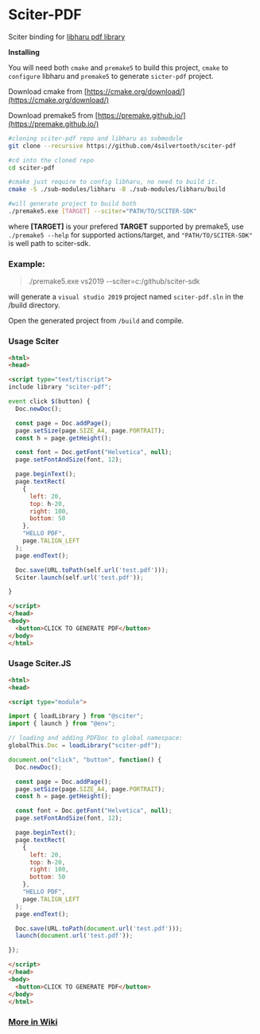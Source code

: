 # Sciter-PDF

Sciter binding for [libharu pdf library](https://github.com/libharu/libharu)

**Installing**

You will need both `cmake` and `premake5` to build this project, `cmake` to `configure` libharu and `premake5` to generate `sicter-pdf` project. 

Download cmake from [https://cmake.org/download/](https://cmake.org/download/)

Download premake5 from [https://premake.github.io/](https://premake.github.io/)

```sh
#cloning sciter-pdf repo and libharu as submodule
git clone --recursive https://github.com/4silvertooth/sciter-pdf

#cd into the cloned repo
cd sciter-pdf

#cmake just require to config libharu, no need to build it.
cmake -S ./sub-modules/libharu -B ./sub-modules/libharu/build

#will generate project to build both
./premake5.exe [TARGET] --sciter="PATH/TO/SCITER-SDK"
```
where **[TARGET]** is your prefered **TARGET** supported by premake5, use `./premake5 --help` for supported actions/target, 
and `"PATH/TO/SCITER-SDK"` is well path to sciter-sdk.

### Example:
> ./premake5.exe vs2019 --sciter=c:/github/sciter-sdk

will generate a `visual studio 2019` project named `sciter-pdf.sln` in the /build directory.

Open the generated project from `/build` and compile.

### Usage Sciter

```html
<html>
<head>

<script type="text/tiscript">
include library "sciter-pdf";

event click $(button) {
  Doc.newDoc();

  const page = Doc.addPage();
  page.setSize(page.SIZE_A4, page.PORTRAIT);
  const h = page.getHeight();

  const font = Doc.getFont("Helvetica", null);
  page.setFontAndSize(font, 12);

  page.beginText();
  page.textRect(
    {
      left: 20, 
      top: h-20, 
      right: 100, 
      bottom: 50
    }, 
    "HELLO PDF", 
    page.TALIGN_LEFT
  );
  page.endText();

  Doc.save(URL.toPath(self.url('test.pdf')));
  Sciter.launch(self.url('test.pdf'));

}

</script>
</head>
<body>
  <button>CLICK TO GENERATE PDF</button>
</body>
</html>
```

### Usage Sciter.JS

```html
<html>
<head>

<script type="module">

import { loadLibrary } from "@sciter";
import { launch } from "@env";

// loading and adding PDFDoc to global namespace: 
globalThis.Doc = loadLibrary("sciter-pdf");

document.on("click", "button", function() {
  Doc.newDoc();

  const page = Doc.addPage();
  page.setSize(page.SIZE_A4, page.PORTRAIT);
  const h = page.getHeight();

  const font = Doc.getFont("Helvetica", null);
  page.setFontAndSize(font, 12);

  page.beginText();
  page.textRect(
    {
      left: 20, 
      top: h-20, 
      right: 100, 
      bottom: 50
    }, 
    "HELLO PDF", 
    page.TALIGN_LEFT
  );
  page.endText();

  Doc.save(URL.toPath(document.url('test.pdf')));
  launch(document.url('test.pdf'));

});

</script>
</head>
<body>
  <button>CLICK TO GENERATE PDF</button>
</body>
</html>
```

### [More in Wiki](https://github.com/4silvertooth/sciter-pdf/wiki)